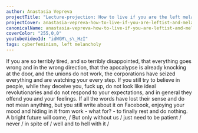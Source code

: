 ```yaml
---
author: Anastasia Vepreva
projectTitle: "Lecture-projection: How to live if you are the left melancholic?"
projectCover: anastasia-vepreva-how-to-live-if-you-are-leftist-and-melancholic-cover.jpg
canonicalName: anastasia-vepreva-how-to-live-if-you-are-leftist-and-melancholic
coverColor: "255,0,0"
youtubeVideoId: "idWGM\_s\_HzI"
tags: cyberfeminism, left melancholy
---
```


If you are so terribly tired, and so terribly disappointed, that everything goes wrong and in the wrong direction, that the apocalypse is already knocking at the door, and the unions do not work, the corporations have seized everything and are watching your every step. If you still try to believe in people, while they deceive you, fuck up, do not look like ideal revolutionaries and do not respond to your expectations, and in general they offend you and your feelings. If all the words have lost their sense and do not mean anything, but you still write about it on Facebook, enjoying your mood and hiding in it from work - what for? - to finally rest and do nothing.
A bright future will come,
/ But only without us / just need to be patient / never / in spite of / well and to hell with it /